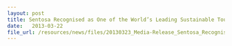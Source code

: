 ```yaml
---
layout: post
title: Sentosa Recognised as One of the World’s Leading Sustainable Tourism Destinations
date:   2013-03-22
file_url: /resources/news/files/20130323_Media-Release_Sentosa_Recognised _World_Leading_Sustainable_Tourism_Destinations.pdf
---
```

